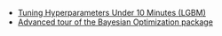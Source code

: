 - [Tuning Hyperparameters Under 10 Minutes (LGBM)](https://www.kaggle.com/code/somang1418/tuning-hyperparameters-under-10-minutes-lgbm/notebook)
- [Advanced tour of the Bayesian Optimization package](https://github.com/fmfn/BayesianOptimization/blob/master/examples/advanced-tour.ipynb)
